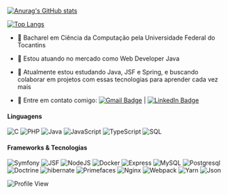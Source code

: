[![Anurag's GitHub stats](https://github-readme-stats-rbcfndnsw-bryanallan.vercel.app/api?username=bryanallan&show_icons=true&count_private=true&line_height=28&hide_border=1&include_all_commits=true&card_width=450&role=OWNER,COLLABORATOR&exclude_repo=github-readme-stats&hide=stars,prs,issues)](https://github.com/anuraghazra/github-readme-stats)

[![Top Langs](https://github-readme-stats-rbcfndnsw-bryanallan.vercel.app/api/top-langs/?username=bryanallan&layout=compact&langs_count=10&hide_border=1&role=OWNER,COLLABORATOR)](https://github.com/anuraghazra/github-readme-stats)

- 👋 Bacharel em Ciência da Computação pela Universidade Federal do Tocantins
- 🔭 Estou atuando no mercado como Web Developer Java
- 👯 Atualmente estou estudando Java, JSF e Spring, e buscando colaborar em projetos com essas tecnologias para aprender cada vez mais

- :email: Entre em contato comigo:  [![Gmail Badge](https://img.shields.io/badge/Gmail-bryanallan.h%40gmail.com-white)](mailto:bryanallan.h@gmail.com)  |  [![LinkedIn Badge](https://img.shields.io/badge/LinkedIn-https%3A%2F%2Fwww.linkedin.com%2Fin%2Fbryan--allan%2F-white)](https://www.linkedin.com/in/bryan-allan/)

#### Linguagens
![C](https://img.shields.io/badge/-C-000?&logo=C)
![PHP](https://img.shields.io/badge/-PHP-000?&logo=php)
![Java](https://img.shields.io/badge/-Java-000?&logo=CoffeeScript)
![JavaScript](https://img.shields.io/badge/-JavaScript-000?&logo=JavaScript)
![TypeScript](https://img.shields.io/badge/-TypeScript-000?&logo=TypeScript)
![SQL](https://img.shields.io/badge/-SQL-000?&logo=mariadb)

#### Frameworks & Tecnologias
![Symfony](https://img.shields.io/badge/-Symfony-000?&logo=Symfony)
![JSF](https://img.shields.io/badge/-JSF-000?&logo=JSF)
![NodeJS](https://img.shields.io/badge/-Node-000?&logo=nodedotjs)
![Docker](https://img.shields.io/badge/-Docker-000?&logo=Docker)
![Express](https://img.shields.io/badge/-ExpressJS-000?&logo=Express)
![MySQL](https://img.shields.io/badge/-MySQL-000?&logo=MySQL)
![Postgresql](https://img.shields.io/badge/-Postgresql-000?&logo=Postgresql)
![Doctrine](https://img.shields.io/badge/-Doctrine-000?&logo=Doctrine)
![hibernate](https://img.shields.io/badge/Hibernate-000?&logo=hibernate)
![Primefaces](https://img.shields.io/badge/-Primefaces-000?&logo=Primefaces)
![Nginx](https://img.shields.io/badge/-Nginx-000?&logo=Nginx)
![Webpack](https://img.shields.io/badge/-Webpack-000?&logo=Webpack)
![Yarn](https://img.shields.io/badge/-Yarn-000?&logo=yarn)
![Json](https://img.shields.io/badge/-JSON-000?&logo=json)

![Profile View](https://komarev.com/ghpvc/?username=bryanallan&color=58a6ff)
